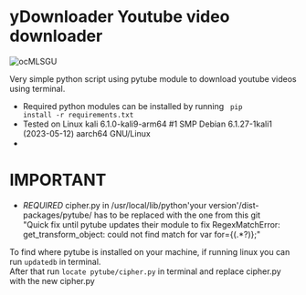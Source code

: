 # yDownloader Youtube video downloader
![ocMLSGU](https://github.com/thegrreat1/yDownloader/assets/63957530/1c671468-40cc-4b7b-a4e9-3837c1c903e6)

Very simple python script using pytube module to download youtube videos using terminal.<br>
- Required python modules can be installed by running  <code> pip install -r requirements.txt </code>
- Tested on Linux kali 6.1.0-kali9-arm64 #1 SMP Debian 6.1.27-1kali1 (2023-05-12) aarch64 GNU/Linux
- 
# IMPORTANT
- *REQUIRED* cipher.py in /usr/local/lib/python'your version'/dist-packages/pytube/ has to be replaced with the one from this git<br>
"Quick fix until pytube updates their module to fix RegexMatchError: get_transform_object: could not find match for var for={(.*?)};"<br>

To find where pytube is installed on your machine, if running linux you can run <code>updatedb</code> in terminal. <br>
After that run <code>locate pytube/cipher.py</code> in terminal and replace cipher.py with the new cipher.py<br>


